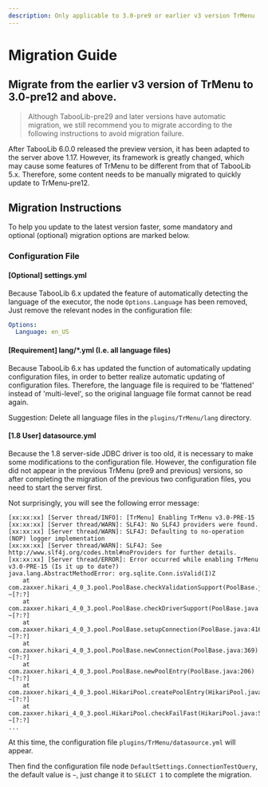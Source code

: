 ```yaml
---
description: Only applicable to 3.0-pre9 or earlier v3 version TrMenu
---
```


# Migration Guide

## Migrate from the earlier v3 version of TrMenu to 3.0-pre12 and above.
> Although TabooLib-pre29 and later versions have automatic migration, we still recommend you to migrate according to the following instructions to avoid migration failure.

After TabooLib 6.0.0 released the preview version, it has been adapted to the server above 1.17.
However, its framework is greatly changed, which may cause some features of TrMenu to be different from that of TabooLib 5.x.
Therefore, some content needs to be manually migrated to quickly update to TrMenu-pre12.

## Migration Instructions
To help you update to the latest version faster, some mandatory and optional (optional) migration options are marked below.
### Configuration File
#### [Optional] settings.yml
Because TabooLib 6.x updated the feature of automatically detecting the language of the executor, the node `Options.Language` has been removed,
Just remove the relevant nodes in the configuration file:
```yaml
Options:
  Language: en_US
```
#### [Requirement] lang/*.yml (I.e. all language files)
Because TabooLib 6.x has updated the function of automatically updating configuration files, in order to better realize automatic updating of configuration files.
Therefore, the language file is required to be 'flattened' instead of 'multi-level', so the original language file format cannot be read again.

Suggestion: Delete all language files in the `plugins/TrMenu/lang` directory.
#### [1.8 User] datasource.yml
Because the 1.8 server-side JDBC driver is too old, it is necessary to make some modifications to the configuration file.
However, the configuration file did not appear in the previous TrMenu (pre9 and previous) versions, so after completing the migration of the previous two configuration files, you need to start the server first.

Not surprisingly, you will see the following error message:
```
[xx:xx:xx] [Server thread/INFO]: [TrMenu] Enabling TrMenu v3.0-PRE-15
[xx:xx:xx] [Server thread/WARN]: SLF4J: No SLF4J providers were found.
[xx:xx:xx] [Server thread/WARN]: SLF4J: Defaulting to no-operation (NOP) logger implementation
[xx:xx:xx] [Server thread/WARN]: SLF4J: See http://www.slf4j.org/codes.html#noProviders for further details.
[xx:xx:xx] [Server thread/ERROR]: Error occurred while enabling TrMenu v3.0-PRE-15 (Is it up to date?)
java.lang.AbstractMethodError: org.sqlite.Conn.isValid(I)Z
	at com.zaxxer.hikari_4_0_3.pool.PoolBase.checkValidationSupport(PoolBase.java:464) ~[?:?]
	at com.zaxxer.hikari_4_0_3.pool.PoolBase.checkDriverSupport(PoolBase.java:447) ~[?:?]
	at com.zaxxer.hikari_4_0_3.pool.PoolBase.setupConnection(PoolBase.java:416) ~[?:?]
	at com.zaxxer.hikari_4_0_3.pool.PoolBase.newConnection(PoolBase.java:369) ~[?:?]
	at com.zaxxer.hikari_4_0_3.pool.PoolBase.newPoolEntry(PoolBase.java:206) ~[?:?]
	at com.zaxxer.hikari_4_0_3.pool.HikariPool.createPoolEntry(HikariPool.java:476) ~[?:?]
	at com.zaxxer.hikari_4_0_3.pool.HikariPool.checkFailFast(HikariPool.java:561) ~[?:?]
...
```
At this time, the configuration file `plugins/TrMenu/datasource.yml` will appear.

Then find the configuration file node `DefaultSettings.ConnectionTestQuery`, the default value is `~`, just change it to `SELECT 1` to complete the migration.
